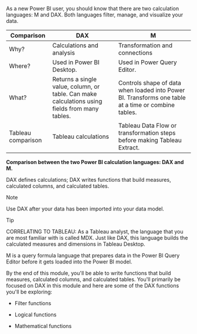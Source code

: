 As a new Power BI user, you should know that there are two calculation languages: M and DAX. Both languages filter, manage, and visualize your data.

| Comparison | **DAX** | **M** |
|--|--|--|
| Why? | Calculations and analysis | Transformation and connections |
| Where? | Used in Power BI Desktop. | Used in Power Query Editor. |
| What? | Returns a single value, column, or table. Can make calculations using fields from many tables. | Controls shape of data when loaded into Power BI. Transforms one table at a time or combine tables. |
| Tableau comparison | Tableau calculations | Tableau Data Flow or transformation steps before making Tableau Extract. |

**Comparison between the two Power BI calculation languages: DAX and M.**

DAX defines calculations; DAX writes functions that build measures, calculated columns, and calculated tables.

> [!NOTE]
> Use DAX after your data has been imported into your data model.

> [!TIP]
> CORRELATING TO TABLEAU: As a Tableau analyst, the language that you are most familiar with is called MDX. Just like DAX, this language builds the calculated measures and dimensions in Tableau Desktop.

M is a query formula language that prepares data in the Power BI Query Editor before it gets loaded into the Power BI model.

By the end of this module, you'll be able to write functions that build measures, calculated columns, and calculated tables. You'll primarily be focused on DAX in this module and here are some of the DAX functions you'll be exploring:

- Filter functions

- Logical functions

- Mathematical functions
